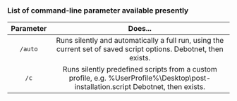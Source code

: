 ### List of command-line parameter available presently

Parameter| Does...
:-----:|:-----:
`/auto`|Runs silently and automatically a full run, using the current set of saved script options. Debotnet, then exists.
`/c`|Runs silently predefined scripts from a custom profile, e.g. %UserProfile%\Desktop\post-installation.script Debotnet, then exists.
